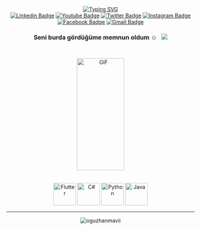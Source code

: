 <div align="center">
  
  
<a href="https://git.io/typing-svg"><img src="https://readme-typing-svg.demolab.com?font=Charmonman&pause=1000&width=435&lines=Hey+There%2C+I'm+Oguzhan+Mavi+%F0%9F%98%8E;I+am+Fullstack+Developer+%F0%9F%92%BB;I+improve+myself++every+day%2C++and+i+enjoy+it+%F0%9F%99%82;thanks+for+visiting+my+profile+%F0%9F%98%8D;You+can+contact+me+using+the+buttons+bellow+%F0%9F%91%87" alt="Typing SVG" /></a>
<br>
[![Linkedin Badge](https://img.shields.io/badge/-LinkedIn-0e76a8?style=flat-square&logo=Linkedin&logoColor=white)](https://www.linkedin.com/in/o%C4%9Fuzhan-mavi-b51542149/)
[![Youtube Badge](https://img.shields.io/badge/Youtube-3b5998?style=flat-square&logo=Youtube&logoColor=red)](https://www.youtube.com/channel/UC0sWMgurJhGw4g328xG9gUA)
[![Twitter Badge](https://img.shields.io/badge/-Twitter-00acee?style=flat-square&logo=Twitter&logoColor=white)](https://twitter.com/oguzhannmavii)
[![Instagram Badge](https://img.shields.io/badge/Instagram-%2312100E.svg?&style=for-square&logo=Instagram&logoColor=red)](https://www.instagram.com/oguzhannmavii/)
[![Facebook Badge](https://img.shields.io/badge/-Facebook-0088cc?style=flat-square&logo=Facebook&logoColor=white)]()
[![Gmail Badge](https://img.shields.io/badge/Gmail-%2312100E.svg?&style=for-square&logo=Gmail&logoColor=white)](https://www.mavioguz09@gmail.com/)

### Seni burda gördüğüme memnun oldum ☺️ &nbsp; ![](https://visitor-badge.glitch.me/badge?page_id=oguzhanmavii)

</div>




##
<br />



<div align="center">
  <img  alt="GIF" src="https://raw.githubusercontent.com/abhisheknaiidu/abhisheknaiidu/master/code.gif?raw=true" width="50%" height="300px" />
  
  </div>
  
  <br />
  <br />
<div align="center">
  
  
<img src="https://play-lh.googleusercontent.com/5e7z5YCt7fplN4qndpYzpJjYmuzM2WSrfs35KxnEw-Ku1sClHRWHoIDSw3a3YS5WpGcI" alt="Flutter" width="60" height="60" >
<img src="https://upload.wikimedia.org/wikipedia/commons/thumb/0/0d/C_Sharp_wordmark.svg/120px-C_Sharp_wordmark.svg.png" alt="C#" width="60" height="60"  >
<img src="https://akademi.bilgeadam.com/wp-content/uploads/2021/01/application-development-with-python.png" alt="Python" width="60" height="60" >
<img src="https://upload.wikimedia.org/wikipedia/tr/thumb/2/2e/Java_Logo.svg/120px-Java_Logo.svg.png" alt="Java" width="60" height="60" />  

</div> 

  

<hr />
 <div align="center"><img align="center" src="https://github-readme-stats.vercel.app/api/top-langs?username=oguzhanmavii&show_icons=true&theme=dark&locale=en&layout=compact" alt="oguzhanmavii" />
</div>
</div>

  



